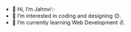 - 👋 Hi, I’m Jahnvi✨
- 👀 I’m interested in coding and designing 😊.
- 🌱 I’m currently learning Web Development ✌️.



<!---
Jahnvi-B29/Jahnvi-B29 is a ✨ special ✨ repository because its `README.md` (this file) appears on your GitHub profile.
You can click the Preview link to take a look at your changes.
--->
